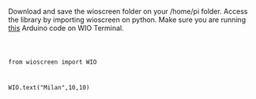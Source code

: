 Download and save the wioscreen folder on your /home/pi folder. Access the library by importing wioscreen on python. Make sure you are running [this](https://github.com/milandahal213/AruduinoTests/tree/master/WIO%20Terminal/SPIKEscreenWIO/on%20WIO) Arduino code on WIO Terminal. 



<code>
  
from wioscreen import WIO   

WIO.text("Milan",10,10)

</code>
